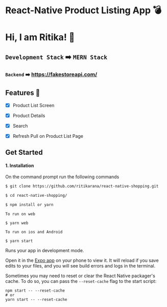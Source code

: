 # React-Native Product Listing App :bomb:

# Hi, I am Ritika! 👋

## `Development Stack` ➡️ `MERN Stack`

### `Backend` ➡️ https://fakestoreapi.com/


## Features :memo:

- [x] Product List Screen
- [x] Product Details
- [x] Search
- [x] Refresh Pull on Product List Page


## Get Started


#### 1. Installation

On the command prompt run the following commands

```sh
$ git clone https://github.com/ritikarana/react-native-shopping.git

$ cd react-native-shopping/

$ npm install or yarn 
```

```
To run on web 

$ yarn web

To run on ios and Android

$ yarn start
```

Runs your app in development mode.

Open it in the [Expo app](https://expo.io) on your phone to view it. It will reload if you save edits to your files, and you will see build errors and logs in the terminal.

Sometimes you may need to reset or clear the React Native packager's cache. To do so, you can pass the `--reset-cache` flag to the start script:

```
npm start -- --reset-cache
# or
yarn start -- --reset-cache
```
